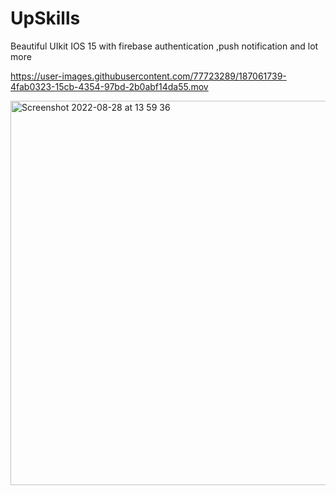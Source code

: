 # UpSkills
Beautiful UIkit  IOS 15 with firebase authentication ,push notification and lot more


https://user-images.githubusercontent.com/77723289/187061739-4fab0323-15cb-4354-97bd-2b0abf14da55.mov

<img width="615" alt="Screenshot 2022-08-28 at 13 59 36" src="https://user-images.githubusercontent.com/77723289/187061747-a46a8ab8-bfab-4d98-bf99-56ffe63faa9b.png">
